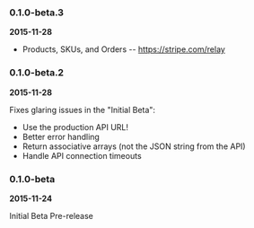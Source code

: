 ### 0.1.0-beta.3
**2015-11-28**

* Products, SKUs, and Orders -- https://stripe.com/relay

### 0.1.0-beta.2
**2015-11-28**

Fixes glaring issues in the "Initial Beta":

* Use the production API URL!
* Better error handling
* Return associative arrays (not the JSON string from the API)
* Handle API connection timeouts


### 0.1.0-beta
**2015-11-24**

Initial Beta Pre-release
